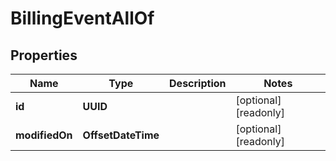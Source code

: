 

# BillingEventAllOf


## Properties

Name | Type | Description | Notes
------------ | ------------- | ------------- | -------------
**id** | **UUID** |  |  [optional] [readonly]
**modifiedOn** | **OffsetDateTime** |  |  [optional] [readonly]



